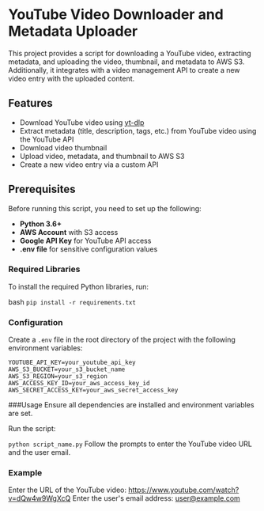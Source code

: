 # YouTube Video Downloader and Metadata Uploader

This project provides a script for downloading a YouTube video, extracting metadata, and uploading the video, thumbnail, and metadata to AWS S3. Additionally, it integrates with a video management API to create a new video entry with the uploaded content.

## Features

- Download YouTube video using [yt-dlp](https://github.com/yt-dlp/yt-dlp)
- Extract metadata (title, description, tags, etc.) from YouTube video using the YouTube API
- Download video thumbnail
- Upload video, metadata, and thumbnail to AWS S3
- Create a new video entry via a custom API

## Prerequisites

Before running this script, you need to set up the following:

- **Python 3.6+**
- **AWS Account** with S3 access
- **Google API Key** for YouTube API access
- **.env file** for sensitive configuration values

### Required Libraries

To install the required Python libraries, run:

bash
```pip install -r requirements.txt```

### Configuration
Create a ```.env``` file in the root directory of the project with the following environment variables:

```
YOUTUBE_API_KEY=your_youtube_api_key
AWS_S3_BUCKET=your_s3_bucket_name
AWS_S3_REGION=your_s3_region
AWS_ACCESS_KEY_ID=your_aws_access_key_id
AWS_SECRET_ACCESS_KEY=your_aws_secret_access_key
```

###Usage
Ensure all dependencies are installed and environment variables are set.

Run the script:

```python script_name.py```
Follow the prompts to enter the YouTube video URL and the user email.

### Example
Enter the URL of the YouTube video: https://www.youtube.com/watch?v=dQw4w9WgXcQ
Enter the user's email address: user@example.com
